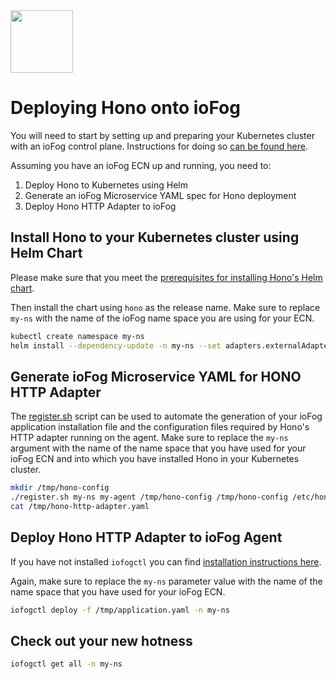 <img src="https://blog.bosch-si.com/wp-content/uploads/HONO-Logo.png" width="100" height="100">

# Deploying Hono onto ioFog

You will need to start by setting up and preparing your Kubernetes cluster with an ioFog 
control plane. Instructions for doing so 
[can be found here](https://iofog.org/docs/1.3.0/remote-deployment/prepare-your-kubernetes-cluster.html). 

Assuming you have an ioFog ECN up and running, you need to:

1. Deploy Hono to Kubernetes using Helm
2. Generate an ioFog Microservice YAML spec for Hono deployment
3. Deploy Hono HTTP Adapter to ioFog

## Install Hono to your Kubernetes cluster using Helm Chart

Please make sure that you meet the [prerequisites for installing Hono's Helm chart](https://github.com/eclipse/packages/blob/master/charts/hono/README.md).

Then install the chart using `hono` as the release name. Make sure to replace `my-ns` with the name of the ioFog
name space you are using for your ECN.

```bash
kubectl create namespace my-ns
helm install --dependency-update -n my-ns --set adapters.externalAdaptersEnabled=true hono eclipse-iot/hono
```

## Generate ioFog Microservice YAML for HONO HTTP Adapter

The [register.sh](register.sh) script can be used to automate the generation of your ioFog application
installation file and the configuration files required by Hono's HTTP adapter running on the agent.
Make sure to replace the `my-ns` argument with the name of the name space that you have used for your
ioFog ECN and into which you have installed Hono in your Kubernetes cluster.

```bash
mkdir /tmp/hono-config
./register.sh my-ns my-agent /tmp/hono-config /tmp/hono-config /etc/hono
cat /tmp/hono-http-adapter.yaml
```

## Deploy Hono HTTP Adapter to ioFog Agent

If you have not installed `iofogctl` you can find 
[installation instructions here](https://iofog.org/docs/1.3.0/iofogctl/usage.html).

Again, make sure to replace the `my-ns` parameter value with the name of the name space that you have
used for your ioFog ECN.

```bash
iofogctl deploy -f /tmp/application.yaml -n my-ns
```

## Check out your new hotness

```bash
iofogctl get all -n my-ns
```

